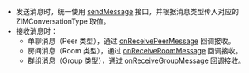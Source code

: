<div class="mk-hint">

- 发送消息时，统一使用 [sendMessage](@sendMessage) 接口，并根据消息类型传入对应的 ZIMConversationType 取值。
- 接收消息时：
  + 单聊消息（Peer 类型），通过 [onReceivePeerMessage](@onReceivePeerMessage) 回调接收。
  + 房间消息（Room 类型），通过 [onReceiveRoomMessage](@onReceiveRoomMessage) 回调接收。
  + 群组消息（Group 类型），通过 [onReceiveGroupMessage](@onReceiveGroupMessage) 回调接收。
</div>






